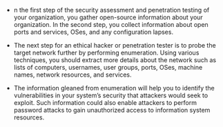 - n the first step of the security assessment and penetration testing of your organization, you gather open-source information about your organization. In the second step, you collect information about open ports and services, OSes, and any configuration lapses.

- The next step for an ethical hacker or penetration tester is to probe the target network further by performing enumeration. Using various techniques, you should extract more details about the network such as lists of computers, usernames, user groups, ports, OSes, machine names, network resources, and services.

- The information gleaned from enumeration will help you to identify the vulnerabilities in your system’s security that attackers would seek to exploit. Such information could also enable attackers to perform password attacks to gain unauthorized access to information system resources.